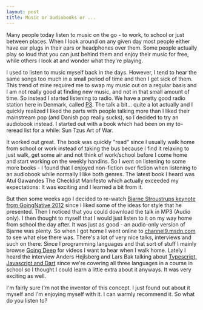 ```yaml
---
layout: post
title: Music or audiobooks or ...
---
```


Many people today listen to music on the go - to work, to school or just between places.  When I look around on any given day most people either have ear plugs in their ears or headphones over them.  Some people actually play so loud that you can just behind them and enjoy their music for free, while others I look at and wonder what they're playing.  

I used to listen to music myself back in the days. However, I tend to hear the same songs too much in a small period of time and then I get sick of them. This trend of mine required me to swap my music out on a regular basis and I am not really good at finding new music, and not in that small amount of time. So instead I started listening to radio. We have a pretty good radio station here in Denmark, called <a href="https://www.dr.dk/p3">P3</a>. The talk a bit... quite a lot actually and I quickly realized I liked the parts with people talking more than I liked their mainstream pop (and Danish pop really sucks), so I decided to try an audiobook instead. I started out with a book which had been on my to-reread list for a while: Sun Tzus Art of War. 

It worked out great. The book was quickly "read" since I usually walk home from school or work instead of taking the bus because I find it relaxing to just walk, get some air and not think of work/school before I come home and start working on the weekly handins. So I went on listening to some more books - I found that I enjoyed non-fiction over fiction when listening to an audiobook while normally I like both genres. The latest book I heard was Atul Gawandes The Checklist Manifesto which actually exceeded my expectations: It was exciting and I learned a bit from it. 

But then some weeks ago I decided to re-watch <a href="https://channel9.msdn.com/Events/GoingNative/GoingNative-2012/Keynote-Bjarne-Stroustrup-Cpp11-Style">Bjarne Stroustrups keynote from GoingNative 2012</a> since I liked some of the ideas for style that he presented. Then I noticed that you could download the talk in MP3 (Audio only). I then thought to myself that I would just listen to it on my way home from school the day after. It was just as good - an audio-only version of Bjarne was plenty. So when I got home I went online to <a href="https://channel9.msdn.com">channel9.msdn.com</a> to see what else there was. There's a lot of very nice talks, interviews and such on there. Since I programming languages and that sort of stuff I mainly browse <a href="https://channel9.msdn.com/Shows/Going+Deep">Going Deep</a> for videos I want to hear when I walk home. Lately I heard the interview Anders Hejlsberg and Lars Bak talking about <a href="https://channel9.msdn.com/Shows/Going+Deep/Anders-Hejlsberg-and-Lars-Bak-TypeScript-JavaScript-and-Dart">Typescript, Javascript and Dart</a> since we're covering all three languages in a course in school so I thought I could learn a little extra about it anyways. It was very exciting as well.

I'm fairly sure I'm not the inventor of this concept. I just found out about it myself and I'm enjoying myself with it. I can warmly recommend it. So what do you listen to?
